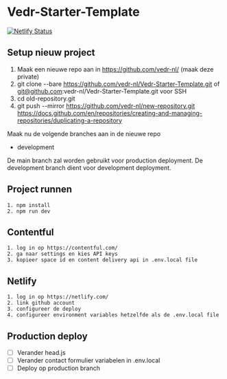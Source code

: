 # Vedr-Starter-Template
[![Netlify Status](https://api.netlify.com/api/v1/badges/2439f46d-a39e-4b18-a106-7a8530336948/deploy-status)](https://app.netlify.com/sites/vedr-template/deploys)

## Setup nieuw project
1. Maak een nieuwe repo aan in https://github.com/vedr-nl/ (maak deze private)
2. git clone --bare https://github.com/vedr-nl/Vedr-Starter-Template.git of git@github.com:vedr-nl/Vedr-Starter-Template.git voor SSH
3. cd old-repository.git
4. git push --mirror https://github.com/vedr-nl/new-repository.git
https://docs.github.com/en/repositories/creating-and-managing-repositories/duplicating-a-repository

Maak nu de volgende branches aan in de nieuwe repo
- development

De main branch zal worden gebruikt voor production deployment.
De development branch dient voor development deployment.

## Project runnen
    1. npm install
    2. npm run dev

## Contentful
    1. log in op https://contentful.com/
    2. ga naar settings en kies API keys
    3. kopieer space id en content delivery api in .env.local file

## Netlify
    1. log in op https://netlify.com/
    2. link github account
    3. configureer de deploy
    4. configureer environment variables hetzelfde als de .env.local file


## Production deploy
- [ ] Verander head.js
- [ ] Verander contact formulier variabelen in .env.local
- [ ] Deploy op production branch
